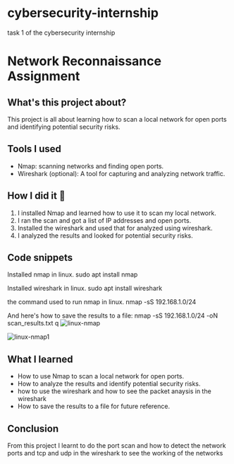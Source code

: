 # cybersecurity-internship
task 1 of the cybersecurity internship

# Network Reconnaissance Assignment

## What's this project about? 

This project is all about learning how to scan a local network for open ports and identifying potential security risks. 

## Tools I used 

- Nmap:  scanning networks and finding open ports.
- Wireshark (optional): A tool for capturing and analyzing network traffic. 

## How I did it 📝

1. I installed Nmap and learned how to use it to scan my local network.
2. I ran the scan and got a list of IP addresses and open ports.
3. Installed the wireshark and used that for analyzed using wireshark.
4. I analyzed the results and looked for potential security risks.
   

## Code snippets 

Installed nmap in linux.
sudo apt install nmap 

Installed wireshark in linux.
sudo apt install wireshark

the command used to run nmap in linux.
nmap -sS 192.168.1.0/24

And here's how to save the results to a file:
nmap -sS 192.168.1.0/24 -oN scan_results.txt
q
![linux-nmap](https://github.com/user-attachments/assets/be1a9876-364b-497d-848e-88590f0f1491)

![linux-nmap1](https://github.com/user-attachments/assets/9a0a9d24-804c-4263-af06-1b903c6f99dd)




## What I learned 

- How to use Nmap to scan a local network for open ports.
- How to analyze the results and identify potential security risks.
- how to use the wireshark and how to see the packet anaysis in the wireshark
- How to save the results to a file for future reference.
  

## Conclusion 

From this project I learnt to do the port scan and how to detect the network ports and tcp and udp in the wireshark to see the working of the networks


